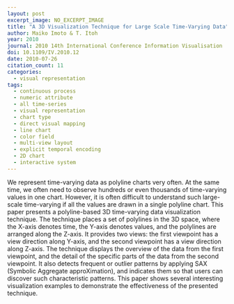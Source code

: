 ```yaml
---
layout: post
excerpt_image: NO_EXCERPT_IMAGE
title: "A 3D Visualization Technique for Large Scale Time-Varying Data"
author: Maiko Imoto & T. Itoh
year: 2010
journal: 2010 14th International Conference Information Visualisation
doi: 10.1109/IV.2010.12
date: 2010-07-26
citation_count: 11
categories:
  - visual representation
tags:
  - continuous process
  - numeric attribute
  - all time-series
  - visual representation
  - chart type
  - direct visual mapping
  - line chart
  - color field
  - multi-view layout
  - explicit temporal encoding
  - 2D chart
  - interactive system
---
```

We represent time-varying data as polyline charts very often. At the same time, we often need to observe hundreds or even thousands of time-varying values in one chart. However, it is often difficult to understand such large-scale time-varying if all the values are drawn in a single polyline chart. This paper presents a polyline-based 3D time-varying data visualization technique. The technique places a set of polylines in the 3D space, where the X-axis denotes time, the Y-axis denotes values, and the polylines are arranged along the Z-axis. It provides two views: the first viewpoint has a view direction along Y-axis, and the second viewpoint has a view direction along Z-axis. The technique displays the overview of the data from the first viewpoint, and the detail of the specific parts of the data from the second viewpoint. It also detects frequent or outlier patterns by applying SAX (Symbolic Aggregate approXimation), and indicates them so that users can discover such characteristic patterns. This paper shows several interesting visualization examples to demonstrate the effectiveness of the presented technique.
